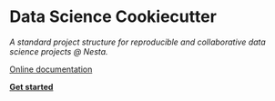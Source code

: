 # Data Science Cookiecutter

_A standard project structure for reproducible and collaborative data science projects @ Nesta._

[Online documentation](http://nestauk.github.io/cookiecutter-data-science-nesta)

[**Get started**](docs/docs/quickstart.md)
